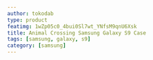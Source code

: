 ```yaml
---
author: tokodab
type: product
featimg: 1wZp05c0_4bui0Sl7wt_YNfsM9qnU6Xsk
title: Animal Crossing Samsung Galaxy S9 Case
tags: [samsung, galaxy, s9]
category: [samsung]
---
```

